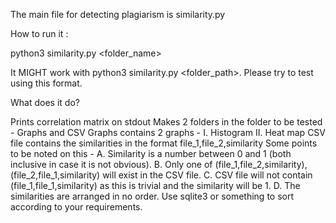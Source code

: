 The main file for detecting plagiarism is similarity.py

How to run it :

python3 similarity.py <folder_name>

It MIGHT work with python3 similarity.py <folder_path>. Please try to test using this format.



What does it do?

Prints correlation matrix on stdout
Makes 2 folders in the folder to be tested - Graphs and CSV
Graphs contains 2 graphs - 
I. Histogram
II. Heat map
CSV file contains the similarities in the format
file_1,file_2,similarity
Some points to be noted on this -
A. Similarity is a number between 0 and 1 (both inclusive in case it is not obvious).
B. Only one of (file_1,file_2,similarity), (file_2,file_1,similarity) will exist in the CSV file.
C. CSV file will not contain (file_1,file_1,similarity) as this is trivial and the similarity will be 1.
D. The similarities are arranged in no order. Use sqlite3 or something to sort according to your requirements.
